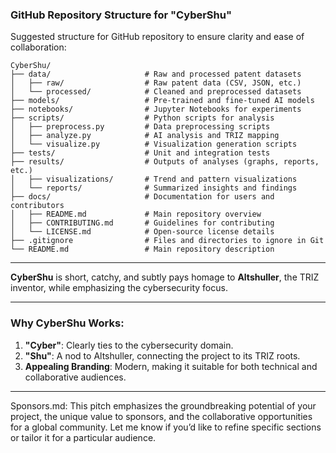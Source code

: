### **GitHub Repository Structure for "CyberShu"**

Suggested structure for GitHub repository to ensure clarity and ease of collaboration:

```
CyberShu/
├── data/                     # Raw and processed patent datasets
│   ├── raw/                  # Raw patent data (CSV, JSON, etc.)
│   └── processed/            # Cleaned and preprocessed datasets
├── models/                   # Pre-trained and fine-tuned AI models
├── notebooks/                # Jupyter Notebooks for experiments
├── scripts/                  # Python scripts for analysis
│   ├── preprocess.py         # Data preprocessing scripts
│   ├── analyze.py            # AI analysis and TRIZ mapping
│   └── visualize.py          # Visualization generation scripts
├── tests/                    # Unit and integration tests
├── results/                  # Outputs of analyses (graphs, reports, etc.)
│   ├── visualizations/       # Trend and pattern visualizations
│   └── reports/              # Summarized insights and findings
├── docs/                     # Documentation for users and contributors
│   ├── README.md             # Main repository overview
│   ├── CONTRIBUTING.md       # Guidelines for contributing
│   └── LICENSE.md            # Open-source license details
├── .gitignore                # Files and directories to ignore in Git
└── README.md                 # Main repository description
```

---

**CyberShu** is short, catchy, and subtly pays homage to **Altshuller**, the TRIZ inventor, while emphasizing the cybersecurity focus.

---

### Why **CyberShu** Works:
1. **"Cyber"**: Clearly ties to the cybersecurity domain.
2. **"Shu"**: A nod to Altshuller, connecting the project to its TRIZ roots.
3. **Appealing Branding**: Modern, making it suitable for both technical and collaborative audiences.

---

Sponsors.md: This pitch emphasizes the groundbreaking potential of your project, the unique value to sponsors, and the collaborative opportunities for a global community. Let me know if you’d like to refine specific sections or tailor it for a particular audience.
